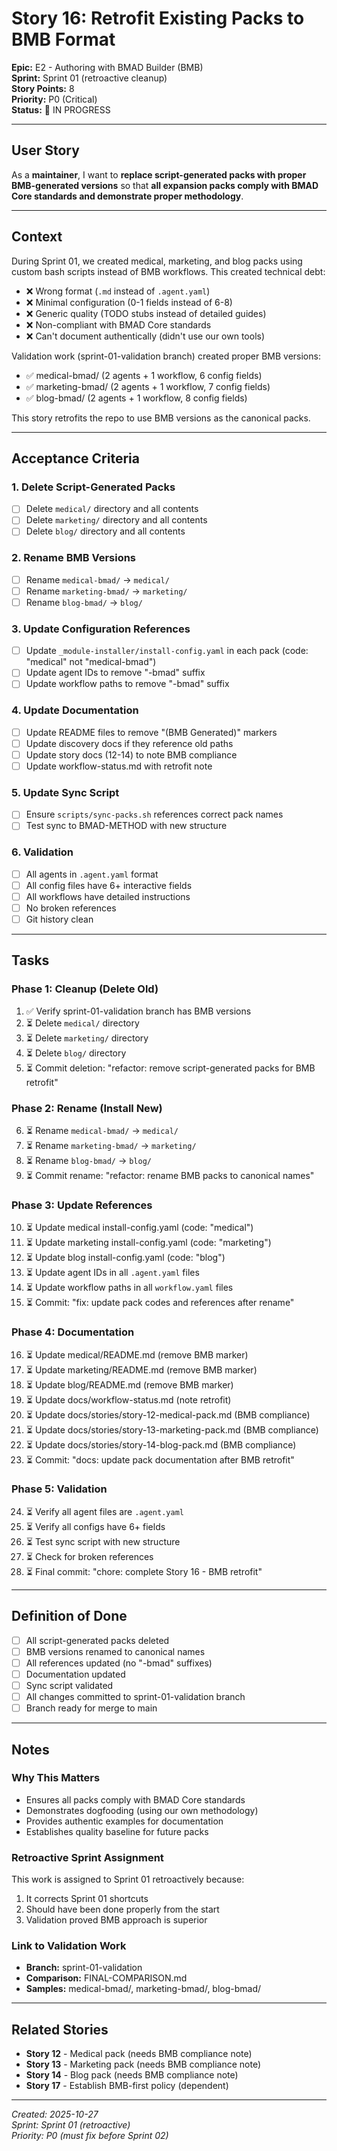 # Story 16: Retrofit Existing Packs to BMB Format

**Epic:** E2 - Authoring with BMAD Builder (BMB)  
**Sprint:** Sprint 01 (retroactive cleanup)  
**Story Points:** 8  
**Priority:** P0 (Critical)  
**Status:** 🔄 IN PROGRESS

---

## User Story

As a **maintainer**, I want to **replace script-generated packs with proper BMB-generated versions** so that **all expansion packs comply with BMAD Core standards and demonstrate proper methodology**.

---

## Context

During Sprint 01, we created medical, marketing, and blog packs using custom bash scripts instead of BMB workflows. This created technical debt:

- ❌ Wrong format (`.md` instead of `.agent.yaml`)
- ❌ Minimal configuration (0-1 fields instead of 6-8)
- ❌ Generic quality (TODO stubs instead of detailed guides)
- ❌ Non-compliant with BMAD Core standards
- ❌ Can't document authentically (didn't use our own tools)

Validation work (sprint-01-validation branch) created proper BMB versions:
- ✅ medical-bmad/ (2 agents + 1 workflow, 6 config fields)
- ✅ marketing-bmad/ (2 agents + 1 workflow, 7 config fields)  
- ✅ blog-bmad/ (2 agents + 1 workflow, 8 config fields)

This story retrofits the repo to use BMB versions as the canonical packs.

---

## Acceptance Criteria

### 1. Delete Script-Generated Packs
- [ ] Delete `medical/` directory and all contents
- [ ] Delete `marketing/` directory and all contents
- [ ] Delete `blog/` directory and all contents

### 2. Rename BMB Versions
- [ ] Rename `medical-bmad/` → `medical/`
- [ ] Rename `marketing-bmad/` → `marketing/`
- [ ] Rename `blog-bmad/` → `blog/`

### 3. Update Configuration References
- [ ] Update `_module-installer/install-config.yaml` in each pack (code: "medical" not "medical-bmad")
- [ ] Update agent IDs to remove "-bmad" suffix
- [ ] Update workflow paths to remove "-bmad" suffix

### 4. Update Documentation
- [ ] Update README files to remove "(BMB Generated)" markers
- [ ] Update discovery docs if they reference old paths
- [ ] Update story docs (12-14) to note BMB compliance
- [ ] Update workflow-status.md with retrofit note

### 5. Update Sync Script
- [ ] Ensure `scripts/sync-packs.sh` references correct pack names
- [ ] Test sync to BMAD-METHOD with new structure

### 6. Validation
- [ ] All agents in `.agent.yaml` format
- [ ] All config files have 6+ interactive fields
- [ ] All workflows have detailed instructions
- [ ] No broken references
- [ ] Git history clean

---

## Tasks

### Phase 1: Cleanup (Delete Old)
1. ✅ Verify sprint-01-validation branch has BMB versions
2. ⏳ Delete `medical/` directory
3. ⏳ Delete `marketing/` directory
4. ⏳ Delete `blog/` directory
5. ⏳ Commit deletion: "refactor: remove script-generated packs for BMB retrofit"

### Phase 2: Rename (Install New)
6. ⏳ Rename `medical-bmad/` → `medical/`
7. ⏳ Rename `marketing-bmad/` → `marketing/`
8. ⏳ Rename `blog-bmad/` → `blog/`
9. ⏳ Commit rename: "refactor: rename BMB packs to canonical names"

### Phase 3: Update References
10. ⏳ Update medical install-config.yaml (code: "medical")
11. ⏳ Update marketing install-config.yaml (code: "marketing")
12. ⏳ Update blog install-config.yaml (code: "blog")
13. ⏳ Update agent IDs in all `.agent.yaml` files
14. ⏳ Update workflow paths in all `workflow.yaml` files
15. ⏳ Commit: "fix: update pack codes and references after rename"

### Phase 4: Documentation
16. ⏳ Update medical/README.md (remove BMB marker)
17. ⏳ Update marketing/README.md (remove BMB marker)
18. ⏳ Update blog/README.md (remove BMB marker)
19. ⏳ Update docs/workflow-status.md (note retrofit)
20. ⏳ Update docs/stories/story-12-medical-pack.md (BMB compliance)
21. ⏳ Update docs/stories/story-13-marketing-pack.md (BMB compliance)
22. ⏳ Update docs/stories/story-14-blog-pack.md (BMB compliance)
23. ⏳ Commit: "docs: update pack documentation after BMB retrofit"

### Phase 5: Validation
24. ⏳ Verify all agent files are `.agent.yaml`
25. ⏳ Verify all configs have 6+ fields
26. ⏳ Test sync script with new structure
27. ⏳ Check for broken references
28. ⏳ Final commit: "chore: complete Story 16 - BMB retrofit"

---

## Definition of Done

- [ ] All script-generated packs deleted
- [ ] BMB versions renamed to canonical names
- [ ] All references updated (no "-bmad" suffixes)
- [ ] Documentation updated
- [ ] Sync script validated
- [ ] All changes committed to sprint-01-validation branch
- [ ] Branch ready for merge to main

---

## Notes

### Why This Matters
- Ensures all packs comply with BMAD Core standards
- Demonstrates dogfooding (using our own methodology)
- Provides authentic examples for documentation
- Establishes quality baseline for future packs

### Retroactive Sprint Assignment
This work is assigned to Sprint 01 retroactively because:
1. It corrects Sprint 01 shortcuts
2. Should have been done properly from the start
3. Validation proved BMB approach is superior

### Link to Validation Work
- **Branch:** sprint-01-validation
- **Comparison:** FINAL-COMPARISON.md
- **Samples:** medical-bmad/, marketing-bmad/, blog-bmad/

---

## Related Stories

- **Story 12** - Medical pack (needs BMB compliance note)
- **Story 13** - Marketing pack (needs BMB compliance note)
- **Story 14** - Blog pack (needs BMB compliance note)
- **Story 17** - Establish BMB-first policy (dependent)

---

_Created: 2025-10-27_  
_Sprint: Sprint 01 (retroactive)_  
_Priority: P0 (must fix before Sprint 02)_

